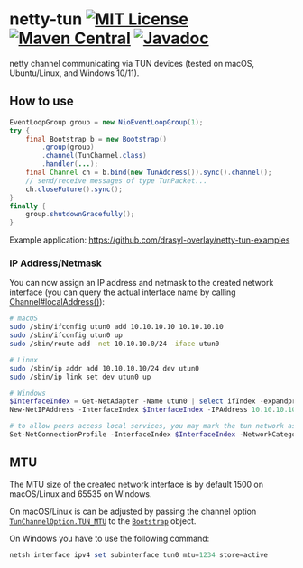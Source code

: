 # netty-tun [![MIT License](https://img.shields.io/badge/license-MIT-blue)](https://opensource.org/licenses/MIT) [![Maven Central](https://img.shields.io/maven-central/v/org.drasyl/netty-tun.svg)](https://mvnrepository.com/artifact/org.drasyl/netty-tun) [![Javadoc](https://javadoc.io/badge2/org.drasyl/netty-tun/javadoc.svg)](https://www.javadoc.io/doc/org.drasyl/netty-tun)


netty channel communicating via TUN devices (tested on macOS, Ubuntu/Linux, and Windows 10/11).

## How to use

```java
EventLoopGroup group = new NioEventLoopGroup(1);
try {
    final Bootstrap b = new Bootstrap()
        .group(group)
        .channel(TunChannel.class)
        .handler(...);
    final Channel ch = b.bind(new TunAddress()).sync().channel();
    // send/receive messages of type TunPacket...
    ch.closeFuture().sync();
}
finally {
    group.shutdownGracefully();
}
```

Example application: https://github.com/drasyl-overlay/netty-tun-examples

### IP Address/Netmask

You can now assign an IP address and netmask to the created network interface (you can query the
actual interface name by
calling [Channel#localAddress()](https://netty.io/4.1/api/io/netty/channel/Channel.html#localAddress--)):

```bash
# macOS
sudo /sbin/ifconfig utun0 add 10.10.10.10 10.10.10.10
sudo /sbin/ifconfig utun0 up
sudo /sbin/route add -net 10.10.10.0/24 -iface utun0

# Linux
sudo /sbin/ip addr add 10.10.10.10/24 dev utun0
sudo /sbin/ip link set dev utun0 up
```

```powershell
# Windows
$InterfaceIndex = Get-NetAdapter -Name utun0 | select ifIndex -expandproperty ifIndex
New-NetIPAddress -InterfaceIndex $InterfaceIndex -IPAddress 10.10.10.10 -PrefixLength 24

# to allow peers access local services, you may mark the tun network as "private"
Set-NetConnectionProfile -InterfaceIndex $InterfaceIndex -NetworkCategory "Private"
```

## MTU

The MTU size of the created network interface is by default 1500 on macOS/Linux and 65535 on Windows.

On macOS/Linux is can be adjusted by passing the channel option [`TunChannelOption.TUN_MTU`](https://github.com/drasyl-overlay/netty-tun/blob/master/src/main/java/org/drasyl/channel/tun/TunChannelOption.java) to the [`Bootstrap`](https://netty.io/4.1/api/io/netty/bootstrap/Bootstrap.html) object.

On Windows you have to use the following command:
```powershell
netsh interface ipv4 set subinterface tun0 mtu=1234 store=active
```
